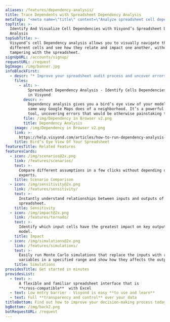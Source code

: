 ```yaml
---
aliases: /features/dependency-analysis/
title: Trace Dependents with Spreadsheet Dependency Analysis
metaTags: "<meta name=\"title\" content=\"Analyze spreadsheet cell dependencies and track dependent and precedent cells\">\r\n\r\n<meta name=\"description\" content=\"Identify And Visualize Cell Dependencies with Visyond’s Spreadsheet Dependency Analysis\">\r\n\r\n<meta name=\"keywords\" content=\"spreadsheet dependency analysis, cell dependency analysis, trace dependents excel\">"
topTitle: >-
  Identify And Visualize Cell Dependencies with Visyond’s Spreadsheet Dependency
  Analysis
topSubTitle: >-
  Visyond’s cell Dependency analysis allows you to visually navigate through
  different cells and see how they relate and impact one another, without
  tampering with the spreadsheet.
signUpURL: /accounts/signup/
requestURL: /request
bgImage: /img/banner.jpg
infoBlockFirst:
  - descr: "* Improve your spreadsheet audit process and uncover errors that would be otherwise painstaking to catch\r\n* Understand the structure of your models better\r\n* Make your spreadsheets easier to visualize and explain to colleagues or clients\r\n"
    files:
      - alt: >-
          Spreadsheet Dependency Analysis - Identify Cells Dependencies Visually
          in Visyond
        descr: >-
          Dependency analysis gives you a bird’s eye view of your model in the
          same way Google Maps does of a neighborhood. It’s a powerful auditing
          tool, uncovering errors that would be otherwise painstaking to catch.
        file: /img/Dependency in Browser v2.png
        title: Dependency Analysis
    image: /img/Dependency in Browser v2.png
    link: >-
      https://help.visyond.com/articles/how-to-run-dependency-analysis-in-visyond/
    title: Bird’s Eye View Of Your Spreadsheet
featuresTitle: Related Features
featuresCards:
  - icon: /img/scenarios@2x.png
    link: /features/scenarios/
    text: >-
      Compare different assumptions in a few clicks without depending on
      experts.
    title: Scenario Comparison
  - icon: /img/sensitivity@2x.png
    link: /features/sensitivity/
    text: >-
      Instantly understand relationships between inputs and outputs of your
      spreadsheet.
    title: Sensitivity
  - icon: /img/impact@2x.png
    link: /features/tornado/
    text: >-
      Identify which input cells have the greatest impact on key outputs of your
      model.
    title: Impact
  - icon: /img/simulations@2x.png
    link: /features/simulations/
    text: >-
      Easily run Monte Carlo simulations that replace the inputs with random
      variables in a specified range and show how they affects the output.
    title: Simulations
providesTitle: Get started in minutes
providesList:
  - text: >-
      A flexible and familiar spreadsheet interface that is
      **cross-compatible**  with Excel
  - text: Low entry barrier - Visyond is easy **to use and learn**
  - text: Full **transparency and control** over your data
titleBottom: Find out how to improve your decision-making process today
bgBottom: /img/back2.png
botRequestURL: /request
---
```



